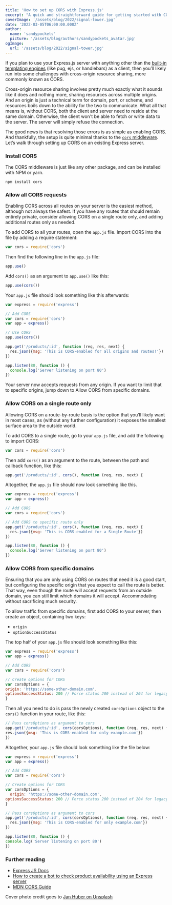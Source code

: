 ```yaml
---
title: 'How to set up CORS with Express.js'
excerpt: "A quick and straightforward guide for getting started with CORS and Express.js. Learn how to set up CORS for all routes, some routes, or with specific domains."
coverImage: '/assets/blog/2022/signal-tower.jpg'
date: '2022-03-05T06:00:00.000Z'
author:
  name: 'sandypockets'
  picture: '/assets/blog/authors/sandypockets_avatar.jpg'
ogImage:
  url: '/assets/blog/2022/signal-tower.jpg'
---
```


If you plan to use your Express.js server with anything other than the [built-in templating engines](https://expressjs.com/en/guide/using-template-engines.html) (like pug, ejs, or handlebars) as a client, then you’ll likely run into some challenges with cross-origin resource sharing, more commonly known as CORS. 

Cross-origin resource sharing involves pretty much exactly what it sounds like it does and nothing more, sharing resources across multiple origins. And an origin is just a technical term for domain, port, or scheme, and resources boils down to the ability for the two to communicate. What all that means is, without CORS, both the client and server need to reside at the same domain. Otherwise, the client won't be able to fetch or write data to the server. The server will simply refuse the connection.

The good news is that resolving those errors is as simple as enabling CORS. And thankfully, the setup is quite minimal thanks to the [`cors` middleware](https://www.npmjs.com/package/cors). Let’s walk through setting up CORS on an existing Express server.

### Install CORS
The CORS middleware is just like any other package, and can be installed with NPM or yarn.

```shell
npm install cors
```

### Allow all CORS requests
Enabling CORS across all routes on your server is the easiest method, although not always the safest. If you have any routes that should remain entirely private, consider allowing CORS on a single route only, and adding additional routes only as needed.

To add CORS to all your routes, open the `app.js` file. Import CORS into the file by adding a require statement:

```javascript
var cors = require('cors')
```

Then find the following line in the `app.js` file:

```javascript
app.use()
```

Add `cors()` as an argument to `app.use()` like this:

```javascript
app.use(cors())
```

Your `app.js` file should look something like this afterwards:

```javascript
var express = require('express')

// Add CORS
var cors = require('cors')
var app = express()

// Use CORS
app.use(cors())

app.get('/products/:id', function (req, res, next) {
  res.json({msg: 'This is CORS-enabled for all origins and routes!'})
})

app.listen(80, function () {
  console.log('Server listening on port 80')
})
```

Your server now accepts requests from any origin. If you want to limit that to specific origins, jump down to Allow CORS from specific domains.

### Allow CORS on a single route only

Allowing CORS on a route-by-route basis is the option that you’ll likely want in most cases, as (without any further configuration) it exposes the smallest surface area to the outside world.

To add CORS to a single route, go to your `app.js` file, and add the following to import CORS:

```javascript
var cors = require('cors')
```

Then add `cors()` as an argument to the route, between the path and callback function, like this:

```javascript
app.get('/products/:id', cors(), function (req, res, next) {
```

Altogether, the `app.js` file should now look something like this.

```javascript
var express = require('express')
var app = express()

// Add CORS
var cors = require('cors')

// Add CORS to specific route only
app.get('/products/:id', cors(), function (req, res, next) {
  res.json({msg: 'This is CORS-enabled for a Single Route'})
})

app.listen(80, function () {
  console.log('Server listening on port 80')
})
```

### Allow CORS from specific domains

Ensuring that you are only using CORS on routes that need it is a good start, but configuring the specific origin that you expect to call the route is better. That way, even though the route will accept requests from an outside domain, you can still limit which domains it will accept. Accommodating without sacrificing much security.

To allow traffic from specific domains, first add CORS to your server, then create an object, containing two keys:
- `origin`
- `optionSuccessStatus`

The top half of your `app.js` file should look something like this:

```javascript
var express = require('express')
var app = express()

// Add CORS
var cors = require('cors')

// Create options for CORS
var corsOptions = {
origin: 'https://some-other-domain.com',
optionsSuccessStatus: 200 // Force status 200 instead of 204 for legacy compatibility
}
```

Then all you need to do is pass the newly created `corsOptions` object to the `cors()` function in your route, like this:

```javascript
// Pass corsOptions as argument to cors
app.get('/products/:id', cors(corsOptions), function (req, res, next) {
res.json({msg: 'This is CORS-enabled for only example.com'})
})
```

Altogether, your `app.js` file should look something like the file below:

```javascript
var express = require('express')
var app = express()

// Add CORS
var cors = require('cors')

// Create options for CORS
var corsOptions = {
  origin: 'https://some-other-domain.com',
optionsSuccessStatus: 200 // Force status 200 instead of 204 for legacy compatibility
}

// Pass corsOptions as argument to cors
app.get('/products/:id', cors(corsOptions), function (req, res, next) {
  res.json({msg: 'This is CORS-enabled for only example.com'})
})

app.listen(80, function () {
console.log('Server listening on port 80')
})
```

### Further reading
- [Express JS Docs](https://expressjs.com/)
- [How to create a bot to check product availability using an Express server](https://sandypockets.dev/posts/checking-ps5-inventory-with-javascript)
- [MDN CORS Guide](https://developer.mozilla.org/en-US/docs/Web/HTTP/CORS)

Cover photo credit goes to [Jan Huber on Unsplash](https://unsplash.com/@jan_huber) 